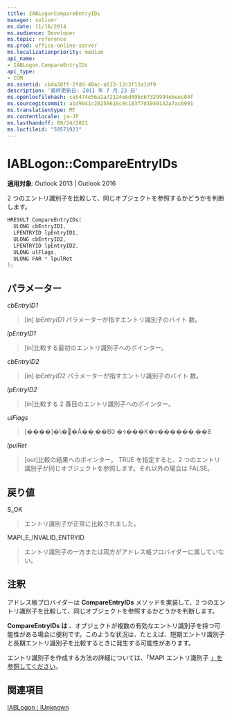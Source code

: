 ```yaml
---
title: IABLogonCompareEntryIDs
manager: soliver
ms.date: 11/16/2014
ms.audience: Developer
ms.topic: reference
ms.prod: office-online-server
ms.localizationpriority: medium
api_name:
- IABLogon.CompareEntryIDs
api_type:
- COM
ms.assetid: cb4a38ff-2fdd-40ac-a613-12c3f11a1df9
description: '最終更新日: 2011 年 7 月 23 日'
ms.openlocfilehash: ca5474e56a1a72124e6d49bc67329994e6eec04f
ms.sourcegitcommit: a1d9041c20256616c9c183f7d1049142a7ac6991
ms.translationtype: MT
ms.contentlocale: ja-JP
ms.lasthandoff: 09/24/2021
ms.locfileid: "59571921"
---
```

# <a name="iablogoncompareentryids"></a>IABLogon::CompareEntryIDs

  
  
**適用対象**: Outlook 2013 | Outlook 2016 
  
2 つのエントリ識別子を比較して、同じオブジェクトを参照するかどうかを判断します。
  
```cpp
HRESULT CompareEntryIDs(
  ULONG cbEntryID1,
  LPENTRYID lpEntryID1,
  ULONG cbEntryID2,
  LPENTRYID lpEntryID2,
  ULONG ulFlags,
  ULONG FAR * lpulRet
);
```

## <a name="parameters"></a>パラメーター

 _cbEntryID1_
  
> [in]  _lpEntryID1_ パラメーターが指すエントリ識別子のバイト 数。 
    
 _lpEntryID1_
  
> [in]比較する最初のエントリ識別子へのポインター。
    
 _cbEntryID2_
  
> [in]  _lpEntryID2_ パラメーターが指すエントリ識別子のバイト 数。 
    
 _lpEntryID2_
  
> [in]比較する 2 番目のエントリ識別子へのポインター。
    
 _ulFlags_
  
> [����]�\�񂳂�Ă��܂��B0 �ɂ���K�v������܂��B
    
 _lpulRet_
  
> [out]比較の結果へのポインター。 TRUE を指定すると、2 つのエントリ識別子が同じオブジェクトを参照します。それ以外の場合は FALSE。
    
## <a name="return-value"></a>戻り値

S_OK 
  
> エントリ識別子が正常に比較されました。
    
MAPI_E_INVALID_ENTRYID 
  
> エントリ識別子の一方または両方がアドレス帳プロバイダーに属していない。
    
## <a name="remarks"></a>注釈

アドレス帳プロバイダーは **CompareEntryIDs** メソッドを実装して、2 つのエントリ識別子を比較して、同じオブジェクトを参照するかどうかを判断します。 
  
 **CompareEntryIDs は** 、オブジェクトが複数の有効なエントリ識別子を持つ可能性がある場合に便利です。このような状況は、たとえば、短期エントリ識別子と長期エントリ識別子を比較するときに発生する可能性があります。 
  
エントリ識別子を作成する方法の詳細については、「MAPI エントリ識別子 [」を参照してください](mapi-entry-identifiers.md)。
  
## <a name="see-also"></a>関連項目



[IABLogon : IUnknown](iablogoniunknown.md)

